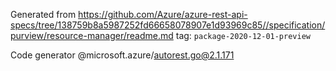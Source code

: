 Generated from https://github.com/Azure/azure-rest-api-specs/tree/138759b8a5987252fd66658078907e1d93969c85//specification/purview/resource-manager/readme.md tag: `package-2020-12-01-preview`

Code generator @microsoft.azure/autorest.go@2.1.171



